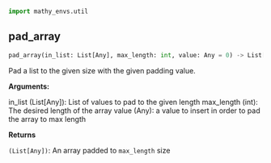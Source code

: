```python

import mathy_envs.util
```

## pad_array
```python
pad_array(in_list: List[Any], max_length: int, value: Any = 0) -> List[Any]
```
Pad a list to the given size with the given padding value.

__Arguments:__

in_list (List[Any]): List of values to pad to the given length
max_length (int): The desired length of the array
value (Any): a value to insert in order to pad the array to max length

__Returns__

`(List[Any])`: An array padded to `max_length` size

